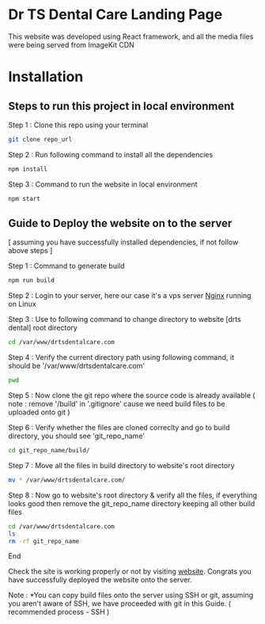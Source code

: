 # Dr TS Dental Care Landing Page

This website was developed using React framework, and all the media files were being served from ImageKit CDN

# Installation

## Steps to run this project in local environment

Step 1 : Clone this repo using your terminal

```bash
git clone repo_url
```

Step 2 : Run following command to install all the dependencies 
```bash
npm install
```

Step 3 : Command to run the website in local environment

```bash
npm start
```

## Guide to Deploy the website on to the server

[ assuming you have successfully installed dependencies, if not follow above steps ]

Step 1 : Command to generate build

```bash
npm run build
```

Step 2 : Login to your server, here our case it's a vps server [Nginx](https://nginx.org/en/) running on Linux 

Step 3 : Use to following command to change directory to website [drts dental] root directory

```bash
cd /var/www/drtsdentalcare.com
```

Step 4 : Verify the current directory path using following command, it should be '/var/www/drtsdentalcare.com'

```bash
pwd
```

Step 5 : Now clone the git repo where the source code is already available ( note : remove '/build' in '.gitignore' cause we need build files to be uploaded onto git )

Step 6 : Verify whether the files are cloned correclty and go to build directory, you should see 'git_repo_name'

```bash
cd git_repo_name/build/
```

Step 7 : Move all the files in build directory to website's root directory

```bash
mv * /var/www/drtsdentalcare.com/
```

Step 8 : Now go to website's root directory & verify all the files, if everything looks good then remove the git_repo_name directory keeping all other build files

```bash
cd /var/www/drtsdentalcare.com
ls
rm -rf git_repo_name
```
End

Check the site is working properly or not by visiting [website](https://drtsdentalcare.com). Congrats you have successfully deployed the website onto the server.

Note :  *You can copy build files onto the server using SSH or git, assuming you aren't aware of SSH, we have proceeded with git in this Guide. ( recommended process - SSH )


